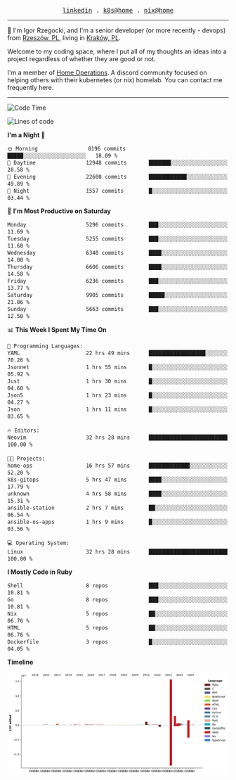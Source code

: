 <p align="center">
  <samp>
    <a href="https://www.linkedin.com/in/ajgon">linkedin</a> .
    <a href="https://github.com/deedee-ops/k8s-gitops">k8s@home</a> .
    <a href="https://github.com/deedee-ops/nixlab">nix@home</a>
  </samp>
</p>

----------------------------------------------------------------

:wave: I'm Igor Rzegocki, and I'm a senior developer (or more recently - devops) from [Rzeszów, PL](https://en.wikipedia.org/wiki/Rzesz%C3%B3w), living in [Kraków, PL](https://en.wikipedia.org/wiki/Krak%C3%B3w).

Welcome to my coding space, where I put all of my thoughts an ideas into a project regardless of whether they are good or not.

I'm a member of [Home Operations](https://discord.gg/home-operations). A discord community focused on helping others with their kubernetes (or nix) homelab. You can contact me frequently here.

----------------------------------------------------------------

<!--START_SECTION:waka-->
![Code Time](http://img.shields.io/badge/Code%20Time-910%20hrs%2056%20mins-blue)

![Lines of code](https://img.shields.io/badge/From%20Hello%20World%20I%27ve%20Written-24.4%20million%20lines%20of%20code-blue)

**I'm a Night 🦉** 

```text
🌞 Morning                8196 commits        █████░░░░░░░░░░░░░░░░░░░░   18.09 % 
🌆 Daytime                12948 commits       ███████░░░░░░░░░░░░░░░░░░   28.58 % 
🌃 Evening                22600 commits       ████████████░░░░░░░░░░░░░   49.89 % 
🌙 Night                  1557 commits        █░░░░░░░░░░░░░░░░░░░░░░░░   03.44 % 
```
📅 **I'm Most Productive on Saturday** 

```text
Monday                   5296 commits        ███░░░░░░░░░░░░░░░░░░░░░░   11.69 % 
Tuesday                  5255 commits        ███░░░░░░░░░░░░░░░░░░░░░░   11.60 % 
Wednesday                6340 commits        ████░░░░░░░░░░░░░░░░░░░░░   14.00 % 
Thursday                 6606 commits        ████░░░░░░░░░░░░░░░░░░░░░   14.58 % 
Friday                   6236 commits        ███░░░░░░░░░░░░░░░░░░░░░░   13.77 % 
Saturday                 9905 commits        █████░░░░░░░░░░░░░░░░░░░░   21.86 % 
Sunday                   5663 commits        ███░░░░░░░░░░░░░░░░░░░░░░   12.50 % 
```


📊 **This Week I Spent My Time On** 

```text
💬 Programming Languages: 
YAML                     22 hrs 49 mins      ██████████████████░░░░░░░   70.26 % 
Jsonnet                  1 hrs 55 mins       █░░░░░░░░░░░░░░░░░░░░░░░░   05.92 % 
Just                     1 hrs 30 mins       █░░░░░░░░░░░░░░░░░░░░░░░░   04.60 % 
Json5                    1 hrs 23 mins       █░░░░░░░░░░░░░░░░░░░░░░░░   04.27 % 
Json                     1 hrs 11 mins       █░░░░░░░░░░░░░░░░░░░░░░░░   03.65 % 

🔥 Editors: 
Neovim                   32 hrs 28 mins      █████████████████████████   100.00 % 

🐱‍💻 Projects: 
home-ops                 16 hrs 57 mins      █████████████░░░░░░░░░░░░   52.20 % 
k8s-gitops               5 hrs 47 mins       ████░░░░░░░░░░░░░░░░░░░░░   17.79 % 
unknown                  4 hrs 58 mins       ████░░░░░░░░░░░░░░░░░░░░░   15.31 % 
ansible-station          2 hrs 7 mins        ██░░░░░░░░░░░░░░░░░░░░░░░   06.54 % 
ansible-os-apps          1 hrs 9 mins        █░░░░░░░░░░░░░░░░░░░░░░░░   03.56 % 

💻 Operating System: 
Linux                    32 hrs 28 mins      █████████████████████████   100.00 % 
```

**I Mostly Code in Ruby** 

```text
Shell                    8 repos             ███░░░░░░░░░░░░░░░░░░░░░░   10.81 % 
Go                       8 repos             ███░░░░░░░░░░░░░░░░░░░░░░   10.81 % 
Nix                      5 repos             ██░░░░░░░░░░░░░░░░░░░░░░░   06.76 % 
HTML                     5 repos             ██░░░░░░░░░░░░░░░░░░░░░░░   06.76 % 
Dockerfile               3 repos             █░░░░░░░░░░░░░░░░░░░░░░░░   04.05 % 
```



**Timeline**

![Lines of Code chart](https://raw.githubusercontent.com/ajgon/ajgon/master/assets/bar_graph.png)


<!--END_SECTION:waka-->
